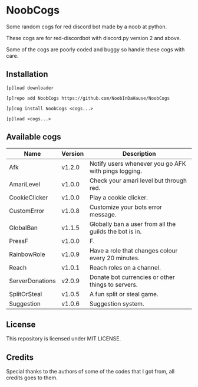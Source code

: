 # NoobCogs

Some random cogs for red discord bot made by a noob at python.

These cogs are for red-discordbot with discord.py version 2 and above.

Some of the cogs are poorly coded and buggy so handle these cogs with care.

## Installation

```
[p]load downloader

[p]repo add NoobCogs https://github.com/NoobInDaHause/NoobCogs

[p]cog install NoobCogs <cogs...>

[p]load <cogs...>
```

## Available cogs

| Name            |  Version  | Description                                                      |
| --------------- | --------- | ---------------------------------------------------------------- |
| Afk             |  v1.2.0   | Notify users whenever you go AFK with pings logging.             |
| AmariLevel      |  v1.0.0   | Check your amari level but through red.                          |
| CookieClicker   |  v1.0.0   | Play a cookie clicker.                                           |
| CustomError     |  v1.0.8   | Customize your bots error message.                               |
| GlobalBan       |  v1.1.5   | Globally ban a user from all the guilds the bot is in.           |
| PressF          |  v1.0.0   | F.                                                               |
| RainbowRole     |  v1.0.9   | Have a role that changes colour every 20 minutes.                |
| Reach           |  v1.0.1   | Reach roles on a channel.                                        |
| ServerDonations |  v2.0.9   | Donate bot currencies or other things to servers.                |
| SplitOrSteal    |  v1.0.5   | A fun split or steal game.                                       |
| Suggestion      |  v1.0.6   | Suggestion system.                                               |

## License

This repository is licensed under MIT LICENSE.

## Credits

Special thanks to the authors of some of the codes that I got from, all credits goes to them.
